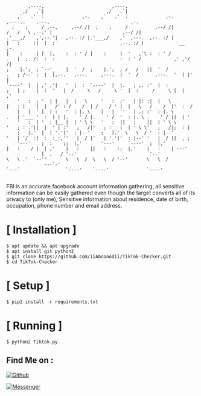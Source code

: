 

```   

        ,----,                         ,----,                                                                                                  
      ,/   .`|                       ,/   .`|                                                                                                  
    ,`   .'  :              ,-.    ,`   .'  :              ,-.           ,----..    ,---,                              ,-.                     
  ;    ;     / ,--,     ,--/ /|  ;    ;     /          ,--/ /|          /   /   \ ,--.' |                          ,--/ /|                     
.'___,/    ,',--.'|   ,--. :/ |.'___,/    ,'  ,---.  ,--. :/ |         |   :     :|  |  :                        ,--. :/ |             __  ,-. 
|    :     | |  |,    :  : ' / |    :     |  '   ,'\ :  : ' /          .   |  ;. /:  :  :                        :  : ' /            ,' ,'/ /| 
;    |.';  ; `--'_    |  '  /  ;    |.';  ; /   /   ||  '  /           .   ; /--` :  |  |,--.   ,---.     ,---.  |  '  /      ,---.  '  | |' | 
`----'  |  | ,' ,'|   '  |  :  `----'  |  |.   ; ,. :'  |  :           ;   | ;    |  :  '   |  /     \   /     \ '  |  :     /     \ |  |   ,' 
    '   :  ; '  | |   |  |   \     '   :  ;'   | |: :|  |   \          |   : |    |  |   /' : /    /  | /    / ' |  |   \   /    /  |'  :  /   
    |   |  ' |  | :   '  : |. \    |   |  ''   | .; :'  : |. \         .   | '___ '  :  | | |.    ' / |.    ' /  '  : |. \ .    ' / ||  | '    
    '   :  | '  : |__ |  | ' \ \   '   :  ||   :    ||  | ' \ \        '   ; : .'||  |  ' | :'   ;   /|'   ; :__ |  | ' \ \'   ;   /|;  : |    
    ;   |.'  |  | '.'|'  : |--'    ;   |.'  \   \  / '  : |--'         '   | '/  :|  :  :_:,''   |  / |'   | '.'|'  : |--' '   |  / ||  , ;    
    '---'    ;  :    ;;  |,'       '---'     `----'  ;  |,'            |   :    / |  | ,'    |   :    ||   :    :;  |,'    |   :    | ---'     
             |  ,   / '--'                           '--'               \   \ .'  `--''       \   \  /  \   \  / '--'       \   \  /           
              ---`-'                                                     `---`                 `----'    `----'              `----'            
                                                                                                                                               
```
FBI is an accurate facebook account information gathering, all sensitive information can be easily gathered even though the target converts all of its privacy to (only me), Sensitive information about residence, date of birth, occupation, phone number and email address.



# [ Installation ]
```
$ apt update && apt upgrade
$ apt install git python2
$ git clone https://github.com/iiAboooodii/TikTok-Checker.git
$ cd TikTok-Checker
```

# [ Setup ]
```
$ pip2 install -r requirements.txt
```
# [ Running ]
```
$ python2 Tiktok.py
```


## Find Me on :

[![Github](https://img.shields.io/badge/Github-0Riddle0-green?style=for-the-badge&logo=github)](https://github.com/iiAboooodii)

[![Messenger](https://img.shields.io/badge/Chat-Messenger-blue?style=for-the-badge&logo=messenger)](https://m.me/xiAbooD)



